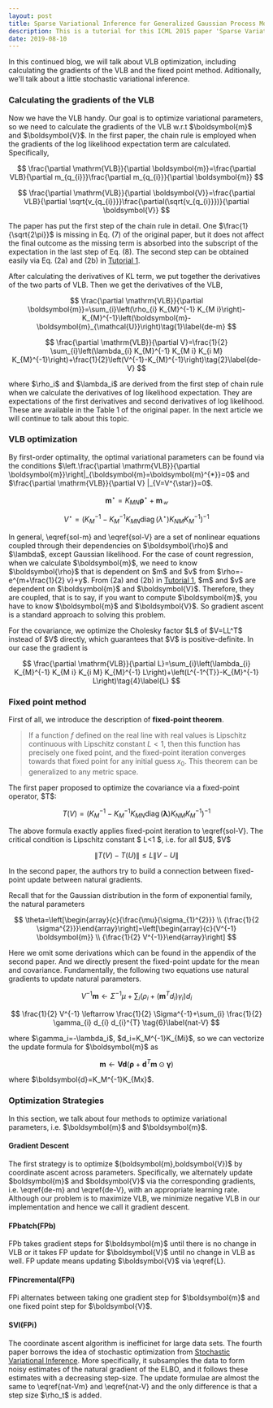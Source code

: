```yaml
---
layout: post
title: Sparse Variational Inference for Generalized Gaussian Process Models - Tutorial 2
description: This is a tutorial for this ICML 2015 paper 'Sparse Variational Inference for Generalized Gaussian Process Models'. It covers fixed point method, stochastic variational inference and some experiments.
date: 2019-08-10
---
```

<p>
In this continued blog, we will talk about VLB optimization, including calculating the gradients of the VLB and the fixed point method. Aditionally, we'll talk about a little stochastic variational inference.
</p>

### Calculating the gradients of the VLB
<p>
Now we have the VLB handy. Our goal is to optimize variational parameters, so we need to calculate the gradients of the VLB w.r.t $\boldsymbol{m}$ and $\boldsymbol{V}$. In the first paper, the chain rule is employed when the gradients of the log likelihood expectation term are calculated. Specifically, 
</p>

$$
\frac{\partial \mathrm{VLB}}{\partial \boldsymbol{m}}=\frac{\partial VLB}{\partial m_{q_{i}}}\frac{\partial m_{q_{i}}}{\partial \boldsymbol{m}}
$$

$$
\frac{\partial \mathrm{VLB}}{\partial \boldsymbol{V}}=\frac{\partial VLB}{\partial \sqrt{v_{q_{i}}}}\frac{\partial(\sqrt{v_{q_{i}}})}{\partial \boldsymbol{V}}
$$

<p>
The paper has put the first step of the chain rule in detail. One $\frac{1}{\sqrt{2\pi}}$ is missing in Eq. (7) of the original paper, but it does not affect the final outcome as the missing term is absorbed into the subscript of the expectation in the last step of Eq. (8). The second step can be obtained easily via Eq. (2a) and (2b) in <a href="https://kaikaizhao.github.io/notes/2019/08/09/Sparse-Variational-Inference-for-Generalized-Gaussian-Process-Models" target="_blank">Tutorial 1</a>.
</p>

<p>
After calculating the derivatives of KL term, we put together the derivatives of the two parts of VLB. Then we get the derivatives of the VLB,
</p>

$$
    \frac{\partial \mathrm{VLB}}{\partial \boldsymbol{m}}=\sum_{i}\left(\rho_{i} K_{M}^{-1} K_{M i}\right)-K_{M}^{-1}\left(\boldsymbol{m}-\boldsymbol{m}_{\mathcal{U}}\right)\tag{1}\label{de-m}
$$

$$
\frac{\partial \mathrm{VLB}}{\partial V}=\frac{1}{2} \sum_{i}\left(\lambda_{i} K_{M}^{-1} K_{M i} K_{i M} K_{M}^{-1}\right)+\frac{1}{2}\left(V^{-1}-K_{M}^{-1}\right)\tag{2}\label{de-V}
$$

<p>where $\rho_i$ and $\lambda_i$ are derived from the first step of chain rule when we calculate the derivatives of log likelihood expectation. They are expectations of the first derivatives and second derivatives of log likelihood. These are available in the Table 1 of the original paper. In the next article we will continue to talk about this topic.</p>

### VLB optimization
<p>
By first-order optimality, the optimal variational parameters can be found via the conditions $\left.\frac{\partial \mathrm{VLB}}{\partial \boldsymbol{m}}\right|_{\boldsymbol{m}=\boldsymbol{m}^{*}}=0$ and $\frac{\partial \mathrm{VLB}}{\partial V} |_{V=V^{\star}}=0$.
</p>

$$
\boldsymbol{m}^{\star}=K_{M N} \boldsymbol{\rho}^{\star}+\boldsymbol{m}_{\mathcal{U}}
\tag{3a}\label{sol-m}
$$

$$
V^{\star}=\left(K_{M}^{-1}-K_{M}^{-1} K_{M N} \operatorname{diag}\left(\lambda^{\star}\right) K_{N M} K_{M}^{-1}\right)^{-1}\tag{3b}\label{sol-V}
$$

<p>
In general, \eqref{sol-m} and \eqref{sol-V} are a set of nonlinear equations coupled through their dependencies on $\boldsymbol{\rho}$ and $\lambda$, except Gaussian likelihood. For the case of count regression, when we calculate $\boldsymbol{m}$, we need to know $\boldsymbol{\rho}$ that is dependent on $m$ and $v$ from $\rho=-e^{m+\frac{1}{2} v}+y$. From (2a) and (2b) in <a href="https://kaikaizhao.github.io/notes/2019/08/09/Sparse-Variational-Inference-for-Generalized-Gaussian-Process-Models" target="_blank">Tutorial 1</a>, $m$ and $v$ are dependent on $\boldsymbol{m}$ and $\boldsymbol{V}$. Therefore, they are coupled, that is to say, if you want to compute $\boldsymbol{m}$, you have to know $\boldsymbol{m}$ and $\boldsymbol{V}$. So gradient ascent is a standard approach to solving this problem.
</p>
<p>
For the covariance, we optimize the Cholesky factor $L$ of $V=LL^T$ instead of $V$ directly, which guarantees that $V$ is positive-definite. In our case the gradient is
</p>

$$
\frac{\partial \mathrm{VLB}}{\partial L}=\sum_{i}\left(\lambda_{i} K_{M}^{-1} K_{M i} K_{i M} K_{M}^{-1} L\right)+\left(L^{-1^{T}}-K_{M}^{-1} L\right)\tag{4}\label{L}
$$

### Fixed point method

<p>
First of all, we introduce the description of <b>fixed-point theorem</b>.
</p>

> If a function $f$ defined on the real line with real values is Lipschitz continuous with Lipschitz constant $L<1$, then this function has precisely one fixed point, and the fixed-point iteration converges towards that fixed point for any initial guess $x_{0}$. This theorem can be generalized to any metric space.

<p>
The first paper proposed to optimize the covariance via a fixed-point operator, $T$:
</p>

$$
    T(V)=\left(K_{M}^{-1}-K_{M}^{-1} K_{M N} \operatorname{diag}(\boldsymbol{\lambda}) K_{N M} K_{M}^{-1}\right)^{-1}\tag{5}\label{fp-V}
$$

<p>
The above formula exactly applies fixed-point iteration to \eqref{sol-V}. The critical condition is Lipschitz constant $ L<1 $, i.e. for all $U$, $V$
</p>

$$
\|T(V)-T(U)\| \leq L\|V-U\|
$$

<p>
In the second paper, the authors try to build a connection between fixed-point update between natural gradients.
</p>

<p>
Recall that for the Gaussian distribution in the form of exponential family, the natural parameters
</p>

$$
\theta=\left[\begin{array}{c}{\frac{\mu}{\sigma_{1}^{2}}} \\ {\frac{1}{2 \sigma^{2}}}\end{array}\right]=\left[\begin{array}{c}{V^{-1} \boldsymbol{m}} \\ {\frac{1}{2} V^{-1}}\end{array}\right]
$$

<p>
Here we omit some derivations which can be found in the appendix of the second paper. And we directly present the fixed-point update for the mean and covariance. Fundamentally, the following two equations use natural gradients to update natural parameters.
</p>

$$
V^{-1} \boldsymbol{m} \leftarrow \Sigma^{-1} \mu+\sum_{i}\left(\rho_{i}+\left(\boldsymbol{m}^{T} d_{i}\right) \gamma_{i}\right) d_{i}\tag{6}\label{nat-Vm}
$$

$$
\frac{1}{2} V^{-1} \leftarrow \frac{1}{2} \Sigma^{-1}+\sum_{i} \frac{1}{2} \gamma_{i} d_{i} d_{i}^{T}
\tag{6}\label{nat-V}
$$

<p>
where $\gamma_i=-\lambda_i$, $d_i=K_M^{-1}K_{Mi}$, so we can vectorize the update formula for $\boldsymbol{m}$ as
</p>

$$
    \boldsymbol{m}\leftarrow \boldsymbol{V}\boldsymbol{d}(\mathbf{\rho}+\boldsymbol{d}^T\boldsymbol{m}\odot\mathbf{\gamma})\tag{6}\label{nat-m}
$$

<p>
where $\boldsymbol{d}=K_M^{-1}K_{Mx}$.
</p>

### Optimization Strategies

<p>
In this section, we talk about four methods to optimize variational parameters, i.e. $\boldsymbol{m}$ and $\boldsymbol{m}$.
</p>

#### Gradient Descent

<p>
The first strategy is to optimize $(boldsymbol{m},boldsymbol{V})$ by coordinate ascent across parameters. Specifically, we alternately update $boldsymbol{m}$ and $boldsymbol{V}$ via the corresponding gradients, i.e. \eqref{de-m} and \eqref{de-V}, with an appropriate learning rate. Although our problem is to maximize VLB, we minimize negative VLB in our implementation and hence we call it gradient descent.
</p>

#### FPbatch(FPb)

<p>
FPb takes gradient steps for $\boldsymbol{m}$ until there is no change in VLB or it takes FP update for $\boldsymbol{V}$ until no change in VLB as well. FP update means updating $\boldsymbol{V}$ via \eqref{L}.
</p>

#### FPincremental(FPi)

<p>
FPi alternates between taking one gradient step for $\boldsymbol{m}$ and one fixed point step for $\boldsymbol{V}$.
</p>

#### SVI(FPi)

<p>
The coordinate ascent algorithm is inefficinet for large data sets. The fourth paper borrows the idea of stochastic optimization from <a href="http://www.columbia.edu/~jwp2128/Papers/HoffmanBleiWangPaisley2013.pdf" target="_blank">Stochastic Variational Inference</a>. More specifically, it subsamples the data to form noisy estimates of the natural gradient of the ELBO, and it follows these estimates with a decreasing step-size. The update formulae are almost the same to \eqref{nat-Vm} and \eqref{nat-V} and the only difference is that a step size $\rho_t$ is added.
</p>
